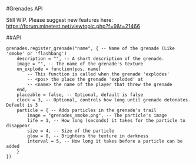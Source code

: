 #Grenades API

Still WIP. Please suggest new features here: https://forum.minetest.net/viewtopic.php?f=9&t=21466

##API

	grenades.register_grenade("name", { -- Name of the grenade (Like 'smoke' or 'flashbang')
		description = "", -- A short description of the grenade.
		image = "", -- The name of the grenade's texture
		on_explode = function(pos, name)
			-- This function is called when the grenade 'explodes'
			-- <pos> the place the grenade 'exploded' at
			-- <name> the name of the player that threw the grenade
		end,
		placeable = false, -- Optional, default is false
		clock = 3, -- Optional, controls how long until grenade detonates. Default is 3
		particle = { -- Adds particles in the grenade's trail
		    image = "grenades_smoke.png", -- The particle's image
		    life = 1, -- How long (seconds) it takes for the particle to disappear
		    size = 4, -- Size of the particle
		    glow = 0, -- Brightens the texture in darkness
		    interval = 5, -- How long it takes before a particle can be added
		}
	})
